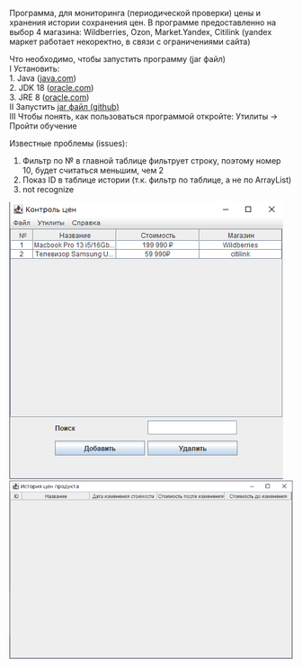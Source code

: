 Программа, для мониторинга (периодической проверки) цены и хранения истории сохранения цен.
  В программе предоставленно на выбор 4 магазина: Wildberries, Ozon, Market.Yandex, Citilink (yandex маркет работает некоректно, в связи с ограничениями сайта)

Что необходимо, чтобы запустить программу (jar файл)  
I Установить:  
      1. Java ([java.com](https://www.java.com/ru/download/))  
      2. JDK 18 ([oracle.com](https://www.oracle.com/java/technologies/downloads/#jdk18-windows))  
      3. JRE 8 ([oracle.com](https://www.oracle.com/java/technologies/downloads/#jre8-windows))  
II Запустить [jar файл (github)](https://github.com/Sadeal/Market-Parser/blob/main/Course.jar)  
III Чтобы понять, как пользоваться программой откройте: Утилиты -> Пройти обучение  


Известные проблемы (issues):
  1. Фильтр по № в главной таблице фильтрует строку, поэтому номер 10, будет считаться меньшим, чем 2
  2. Показ ID в таблице истории (т.к. фильтр по таблице, а не по ArrayList)
  3. not recognize

![Основное окно](https://github.com/Sadeal/JavaCourse/blob/main/img/main.png)
![Окно истории](https://github.com/Sadeal/JavaCourse/blob/main/img/history.png)
